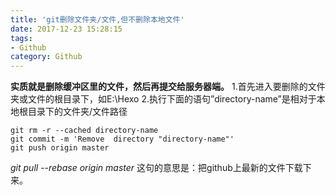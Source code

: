 ```yaml
---
title: 'git删除文件夹/文件,但不删除本地文件'
date: 2017-12-23 15:28:15
tags:
- Github
category: Github
---
```


**实质就是删除缓冲区里的文件，然后再提交给服务器端。**
1.首先进入要删除的文件夹或文件的根目录下，如E:\Hexo
2.执行下面的语句”directory-name”是相对于本地根目录下的文件夹/文件路径
```github
git rm -r --cached directory-name
git commit -m 'Remove  directory "directory-name"'
git push origin master
```
*git pull --rebase origin master* 这句的意思是：把github上最新的文件下载下来。

